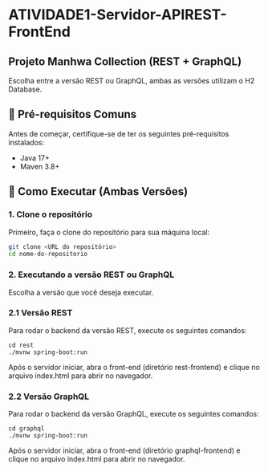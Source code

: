 # ATIVIDADE1-Servidor-APIREST-FrontEnd  
## Projeto Manhwa Collection (REST + GraphQL)

Escolha entre a versão REST ou GraphQL, ambas as versões utilizam o H2 Database.

## 🌟 Pré-requisitos Comuns
Antes de começar, certifique-se de ter os seguintes pré-requisitos instalados:

- Java 17+
- Maven 3.8+

## 🔄 Como Executar (Ambas Versões)

### 1. Clone o repositório
Primeiro, faça o clone do repositório para sua máquina local:
```bash
git clone <URL do repositório>
cd nome-do-repositorio
```
### 2. Executando a versão REST ou GraphQL
Escolha a versão que você deseja executar.

### 2.1 Versão REST
Para rodar o backend da versão REST, execute os seguintes comandos:
```
cd rest
./mvnw spring-boot:run
```
Após o servidor iniciar, abra o front-end (diretório rest-frontend) e clique no arquivo index.html para abrir no navegador. 

### 2.2 Versão GraphQL
Para rodar o backend da versão GraphQL, execute os seguintes comandos:
```
cd graphql
./mvnw spring-boot:run
```
Após o servidor iniciar, abra o front-end (diretório graphql-frontend) e clique no arquivo index.html para abrir no navegador. 
